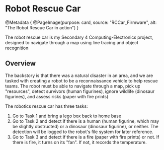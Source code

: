 # Robot Rescue Car

@Metadata {
    @PageImage(purpose: card, source: "RCCar_Firmware", alt: "The Robot Rescue Car in action")
}

The robot rescue car is my Secondary 4 Computing-Electronics project, designed to navigate through a map 
using line tracing and object recognition

## Overview

The backstory is that there was a natural disaster in an area, and we are tasked with creating a robot to be
a reconnaissance vehicle to help rescue teams. The robot must be able to navigate through a map, pick up "resources",
detect survivors (human figurines), ignore wildlife (dinosaur figurines), and assess risks (paper with fire prints)

The robotics rescue car has three tasks:
1. Go to Task 1 and bring a lego box back to home base
2. Go to Task 2 and detect if there is a human (human figurine, which may be slightly obstructed) or a dinosaur
(dinosaur figurine), or neither. The detection will be logged to the robot's file system for later reference.
3. Go to Task 3 and detect if there is a fire (paper with fire prints) or not. If there is fire, it turns on its "fan".
If not, it records the temperature.
